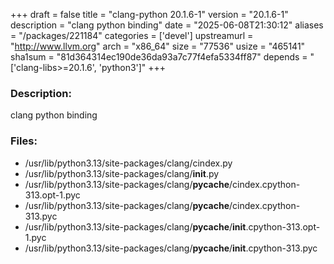 +++
draft = false
title = "clang-python 20.1.6-1"
version = "20.1.6-1"
description = "clang python binding"
date = "2025-06-08T21:30:12"
aliases = "/packages/221184"
categories = ['devel']
upstreamurl = "http://www.llvm.org"
arch = "x86_64"
size = "77536"
usize = "465141"
sha1sum = "81d364314ec190de36da93a7c77f4efa5334ff87"
depends = "['clang-libs>=20.1.6', 'python3']"
+++
### Description: 
clang python binding

### Files: 
* /usr/lib/python3.13/site-packages/clang/cindex.py
* /usr/lib/python3.13/site-packages/clang/__init__.py
* /usr/lib/python3.13/site-packages/clang/__pycache__/cindex.cpython-313.opt-1.pyc
* /usr/lib/python3.13/site-packages/clang/__pycache__/cindex.cpython-313.pyc
* /usr/lib/python3.13/site-packages/clang/__pycache__/__init__.cpython-313.opt-1.pyc
* /usr/lib/python3.13/site-packages/clang/__pycache__/__init__.cpython-313.pyc
